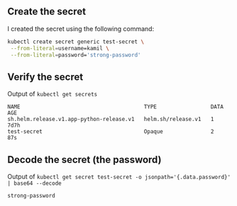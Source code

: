 ## Create the secret

I created the secret using the following command:

```bash
kubectl create secret generic test-secret \
 --from-literal=username=kamil \
 --from-literal=password='strong-password'
```

## Verify the secret

Output of `kubectl get secrets`

```
NAME                                       TYPE                 DATA   AGE
sh.helm.release.v1.app-python-release.v1   helm.sh/release.v1   1      7d7h
test-secret                                Opaque               2      87s
```

## Decode the secret (the password)

Output of `kubectl get secret test-secret -o jsonpath='{.data.password}' | base64 --decode`

```
strong-password
```